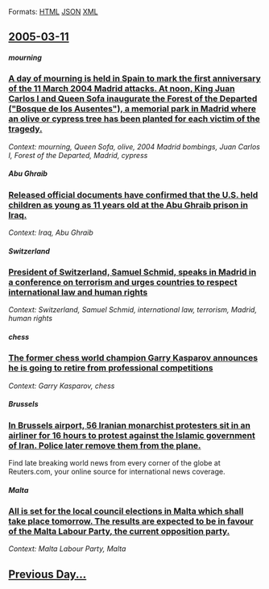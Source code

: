 
Formats: [HTML](2005/03/11/index.html)  [JSON](2005/03/11/index.json)  [XML](2005/03/11/index.xml)  

## [2005-03-11](/news/2005/03/11/index.md)

##### mourning
### [ A day of mourning is held in Spain to mark the first anniversary of the 11 March 2004 Madrid attacks. At noon, King Juan Carlos I and Queen Sofa inaugurate the Forest of the Departed ("Bosque de los Ausentes"), a memorial park in Madrid where an olive or cypress tree has been planted for each victim of the tragedy. ](/news/2005/03/11/a-day-of-mourning-is-held-in-spain-to-mark-the-first-anniversary-of-the-11-march-2004-madrid-attacks-at-noon-king-juan-carlos-i-and-queen.md)
_Context: mourning, Queen Sofa, olive, 2004 Madrid bombings, Juan Carlos I, Forest of the Departed, Madrid, cypress_

##### Abu Ghraib
### [ Released official documents have confirmed that the U.S. held children as young as 11 years old at the Abu Ghraib prison in Iraq. ](/news/2005/03/11/released-official-documents-have-confirmed-that-the-u-s-held-children-as-young-as-11-years-old-at-the-abu-ghraib-prison-in-iraq.md)
_Context: Iraq, Abu Ghraib_

##### Switzerland
### [ President of Switzerland, Samuel Schmid, speaks in Madrid in a conference on terrorism and urges countries to respect international law and human rights ](/news/2005/03/11/president-of-switzerland-samuel-schmid-speaks-in-madrid-in-a-conference-on-terrorism-and-urges-countries-to-respect-international-law-and.md)
_Context: Switzerland, Samuel Schmid, international law, terrorism, Madrid, human rights_

##### chess
### [ The former chess world champion Garry Kasparov announces he is going to retire from professional competitions ](/news/2005/03/11/the-former-chess-world-champion-garry-kasparov-announces-he-is-going-to-retire-from-professional-competitions.md)
_Context: Garry Kasparov, chess_

##### Brussels
### [ In Brussels airport, 56 Iranian monarchist protesters sit in an airliner for 16 hours to protest against the Islamic government of Iran. Police later remove them from the plane. ](/news/2005/03/11/in-brussels-airport-56-iranian-monarchist-protesters-sit-in-an-airliner-for-16-hours-to-protest-against-the-islamic-government-of-iran-po.md)
Find late breaking world news from every corner of the globe at Reuters.com, your online source for international news coverage.

##### Malta
### [ All is set for the local council elections in Malta which shall take place tomorrow. The results are expected to be in favour of the Malta Labour Party, the current opposition party. ](/news/2005/03/11/all-is-set-for-the-local-council-elections-in-malta-which-shall-take-place-tomorrow-the-results-are-expected-to-be-in-favour-of-the-malta.md)
_Context: Malta Labour Party, Malta_

## [Previous Day...](/news/2005/03/10/index.md)


